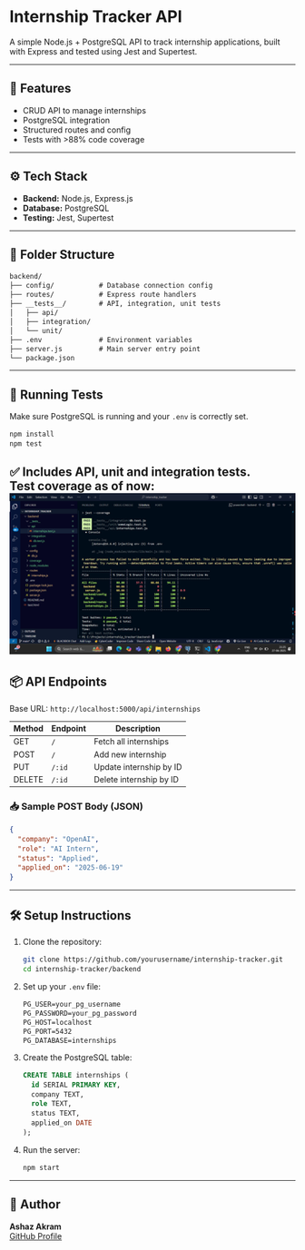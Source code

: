 # Internship Tracker API

A simple Node.js + PostgreSQL API to track internship applications, built with Express and tested using Jest and Supertest.

---

## 📌 Features

- CRUD API to manage internships
- PostgreSQL integration
- Structured routes and config
- Tests with >88% code coverage

---

## ⚙️ Tech Stack

- **Backend:** Node.js, Express.js
- **Database:** PostgreSQL
- **Testing:** Jest, Supertest

---

## 📁 Folder Structure

```
backend/
├── config/           # Database connection config
├── routes/           # Express route handlers
├── __tests__/        # API, integration, unit tests
│   ├── api/
│   ├── integration/
│   └── unit/
├── .env              # Environment variables
├── server.js         # Main server entry point
└── package.json
```

---

## 🧪 Running Tests

Make sure PostgreSQL is running and your `.env` is correctly set.

```bash
npm install
npm test
```

✅ Includes API, unit and integration tests.  
Test coverage as of now:
![Test Coverage Screenshot](./coverage/testingKeployAPI.png)
---

## 📦 API Endpoints

Base URL: `http://localhost:5000/api/internships`

| Method | Endpoint           | Description                  |
|--------|--------------------|------------------------------|
| GET    | `/`                | Fetch all internships        |
| POST   | `/`                | Add new internship           |
| PUT    | `/:id`             | Update internship by ID      |
| DELETE | `/:id`             | Delete internship by ID      |

### 📥 Sample POST Body (JSON)
```json
{
  "company": "OpenAI",
  "role": "AI Intern",
  "status": "Applied",
  "applied_on": "2025-06-19"
}
```

---

## 🛠 Setup Instructions

1. Clone the repository:
   ```bash
   git clone https://github.com/yourusername/internship-tracker.git
   cd internship-tracker/backend
   ```

2. Set up your `.env` file:
   ```env
   PG_USER=your_pg_username
   PG_PASSWORD=your_pg_password
   PG_HOST=localhost
   PG_PORT=5432
   PG_DATABASE=internships
   ```

3. Create the PostgreSQL table:
   ```sql
   CREATE TABLE internships (
     id SERIAL PRIMARY KEY,
     company TEXT,
     role TEXT,
     status TEXT,
     applied_on DATE
   );
   ```

4. Run the server:
   ```bash
   npm start
   ```
---
## 🧠 Author
**Ashaz Akram**  
[GitHub Profile](https://github.com/ashaz4)